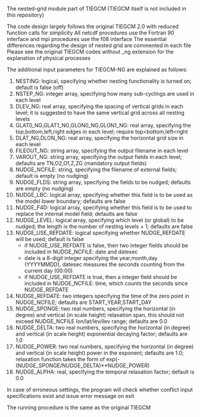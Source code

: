 The nested\-grid module part of TIEGCM \(TIEGCM itself is not included in this repository\)

The code design largely follows the original TIEGCM 2\.0 with reduced function calls for simplicity
All netcdf procedures use the Fortran 90 interface and mpi procedures use the f08 interface
The essential differences regarding the design of nested grid are commented in each file
Please see the original TIEGCM codes without \_ng extension for the explanation of physical processes

The additional input parameters for TIEGCM\-NG are explained as follows:
1. NESTING: logical, specifying whether nesting functionality is turned on; default is false \(off\)
2. NSTEP\_NG: integer array, specifying how many sub\-cyclings are used in each level
3. DLEV\_NG: real array, specifying the spacing of vertical grids in each level; it is suggested to have the same vertical grid across all nesting levels
4. GLAT0\_NG,GLAT1\_NG,GLON0\_NG,GLON1\_NG: real array, specifying the top,bottom,left,right edges in each level; require top&lt;bottom,left&lt;right
5. DLAT\_NG,DLON\_NG: real array, specifying the horizontal grid size in each level
6. FILEOUT\_NG: string array, specifying the output filename in each level
7. VAROUT\_NG: string array, specifying the output fields in each level; defaults are TN,O2,O1,Z,ZG \(mandatory output fields\)
8. NUDGE\_NCFILE: string, specifying the filename of external fields; default is empty \(no nudging\)
9. NUDGE\_FLDS: string array, specifying the fields to be nudged; defaults are empty \(no nudging\)
10. NUDGE\_LBC: logical array, specifying whether this field is to be used as the model lower boundary; defaults are false
11. NUDGE\_F4D: logical array, specifying whether this field is to be used to replace the internal model field; defaults are false
12. NUDGE\_LEVEL: logical array, specifying which level \(or global\) to be nudged; the length is the number of nesting levels \+ 1; defaults are false
13. NUDGE\_USE\_REFDATE: logical specifying whether NUDGE\_REFDATE will be used; default is false
	- if NUDGE\_USE\_REFDATE is false, then two integer fields should be included in NUDGE\_NCFILE: date and datesec
	- date is a 8\-digit integer specifying the year,month,day \(YYYYMMDD\), datesec measures the seconds counting from the current day \(00:00\)
	- if NUDGE\_USE\_REFDATE is true, then a integer field should be included in NUDGE\_NCFILE: time, which counts the seconds since NUDGE\_REFDATE
14. NUDGE\_REFDATE: two integers specifying the time of the zero point in NUDGE\_NCFILE; defaults are START\_YEAR,START\_DAY
15. NUDGE\_SPONGE: two real numbers, specifying the horizontal \(in degree\) and vertical \(in scale height\) relaxation span, this should not exceed NUDGE\_NCFILE lon/lat/lev/ilev range; defaults are 0\.0
16. NUDGE\_DELTA: two real numbers, specifying the horizontal \(in degree\) and vertical \(in scale height\) exponential decaying factor; defaults are 1\.0
17. NUDGE\_POWER: two real numbers, specifying the horizontal \(in degree\) and vertical \(in scale height\) power in the exponent; defaults are 1\.0; relaxation function takes the form of exp\(\-\(NUDGE\_SPONGE/NUDGE\_DELTA\)\*\*NUDGE\_POWER\)
18. NUDGE\_ALPHA: real, specifying the temporal relaxation factor; default is 0\.0

In case of erroneous settings, the program will check whether conflict input specifications exist and issue error message on exit

The running procedure is the same as the original TIEGCM
